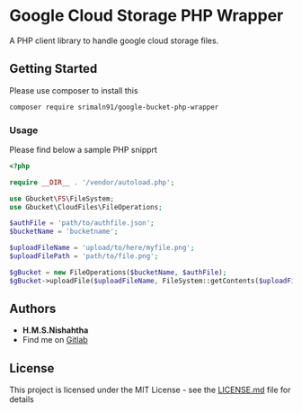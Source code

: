 # Google Cloud Storage PHP Wrapper

A PHP client library to handle google cloud storage files.

## Getting Started

Please use composer to install this
```bash
composer require srimaln91/google-bucket-php-wrapper
```

### Usage

Please find below a sample PHP snipprt

```php
<?php

require __DIR__ . '/vendor/autoload.php';

use Gbucket\FS\FileSystem;
use Gbucket\CloudFiles\FileOperations;

$authFile = 'path/to/authfile.json';
$bucketName = 'bucketname';

$uploadFileName = 'upload/to/here/myfile.png';
$uploadFilePath = 'path/to/file.png';

$gBucket = new FileOperations($bucketName, $authFile);
$gBucket->uploadFile($uploadFileName, FileSystem::getContents($uploadFilePath));

```

## Authors

* **H.M.S.Nishahtha**
* Find me on [Gitlab](https://gitlab.com/srimaln91)

## License

This project is licensed under the MIT License - see the [LICENSE.md](LICENSE.md) file for details
